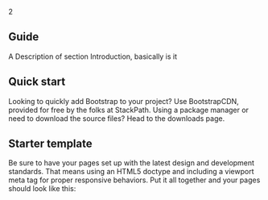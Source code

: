 <p class="order d-none">2</p>

## Guide
A Description of section Introduction, basically is it

## Quick start
Looking to quickly add Bootstrap to your project? Use BootstrapCDN, provided for free by the folks at StackPath. Using a package manager or need to download the source files? Head to the downloads page.

## Starter template
Be sure to have your pages set up with the latest design and development standards. That means using an HTML5 doctype and including a viewport meta tag for proper responsive behaviors. Put it all together and your pages should look like this: